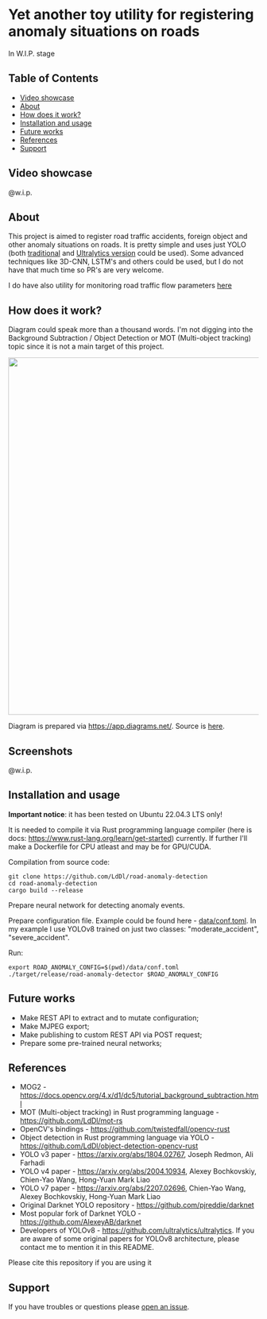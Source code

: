 # Yet another toy utility for registering anomaly situations on roads

In W.I.P. stage

## Table of Contents
- [Video showcase](#video-showcase)
- [About](#about)
- [How does it work?](#how-does-it-work?)
- [Installation and usage](#installation-and-usage)
- [Future works](#future-works)
- [References](#references)
- [Support](#support)

## Video showcase
@w.i.p.

## About
This project is aimed to register road traffic accidents, foreign object and other anomaly situations on roads. It is pretty simple and uses just YOLO (both [traditional](https://github.com/AlexeyAB/darknet) and [Ultralytics version](https://github.com/ultralytics/ultralytics) could be used). Some advanced techniques like 3D-CNN, LSTM's and others could be used, but I do not have that much time so PR's are very welcome.

I do have also utility for monitoring road traffic flow parameters [here](https://github.com/LdDl/rust-road-traffic)

## How does it work?
Diagram could speak more than a thousand words. I'm not digging into the Background Subtraction / Object Detection or MOT (Multi-object tracking) topic since it is not a main target of this project.

<img src="docs/anomaly_detection.drawio.svg" width="720">

Diagram is prepared via https://app.diagrams.net/. Source is [here](docs/anomaly_detection.drawio).

## Screenshots
@w.i.p.

## Installation and usage

**Important notice**: it has been tested on Ubuntu 22.04.3 LTS only!

It is needed to compile it via Rust programming language compiler (here is docs: https://www.rust-lang.org/learn/get-started) currently. If further I'll make a Dockerfile for CPU atleast and may be for GPU/CUDA.

Compilation from source code:
```shell
git clone https://github.com/LdDl/road-anomaly-detection
cd road-anomaly-detection
cargo build --release
```

Prepare neural network for detecting anomaly events.

Prepare configuration file. Example could be found here - [data/conf.toml](data/conf.toml). In my example I use YOLOv8 trained on just two classes: "moderate_accident", "severe_accident".

Run:
```
export ROAD_ANOMALY_CONFIG=$(pwd)/data/conf.toml
./target/release/road-anomaly-detector $ROAD_ANOMALY_CONFIG
```

## Future works
* Make REST API to extract and to mutate configuration;
* Make MJPEG export;
* Make publishing to custom REST API via POST request;
* Prepare some pre-trained neural networks;

## References
* MOG2 - https://docs.opencv.org/4.x/d1/dc5/tutorial_background_subtraction.html
* MOT (Multi-object tracking) in Rust programming language - https://github.com/LdDl/mot-rs
* OpenCV's bindings - https://github.com/twistedfall/opencv-rust
* Object detection in Rust programming language via YOLO - https://github.com/LdDl/object-detection-opencv-rust
* YOLO v3 paper - https://arxiv.org/abs/1804.02767, Joseph Redmon, Ali Farhadi
* YOLO v4 paper - https://arxiv.org/abs/2004.10934, Alexey Bochkovskiy, Chien-Yao Wang, Hong-Yuan Mark Liao
* YOLO v7 paper - https://arxiv.org/abs/2207.02696, Chien-Yao Wang, Alexey Bochkovskiy, Hong-Yuan Mark Liao
* Original Darknet YOLO repository - https://github.com/pjreddie/darknet
* Most popular fork of Darknet YOLO - https://github.com/AlexeyAB/darknet
* Developers of YOLOv8 - https://github.com/ultralytics/ultralytics. If you are aware of some original papers for YOLOv8 architecture, please contact me to mention it in this README.

Please cite this repository if you are using it

## Support
If you have troubles or questions please [open an issue](https://github.com/LdDl/road-anomaly-detection/issues/new).